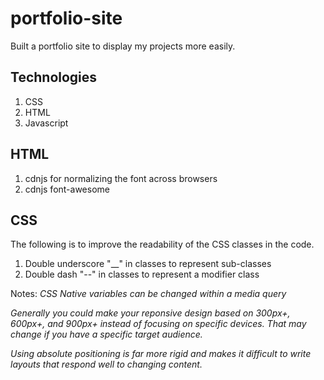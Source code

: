 # portfolio-site
Built a portfolio site to display my projects more easily.

## Technologies

1. CSS
2. HTML
3. Javascript 

## HTML 

1. cdnjs for normalizing the font across browsers
2. cdnjs font-awesome

## CSS

The following is to improve the readability of the CSS classes in the code.
1. Double underscore "__" in classes to represent sub-classes
2. Double dash "--" in classes to represent a modifier class

Notes: 
*CSS Native variables can be changed within a media query*

*Generally you could make your reponsive design based on 300px+, 600px+, and 900px+ instead of focusing on specific devices. That may change if you have a specific target audience.*

*Using absolute positioning is far more rigid and makes it difficult to write layouts that respond well to changing content.*